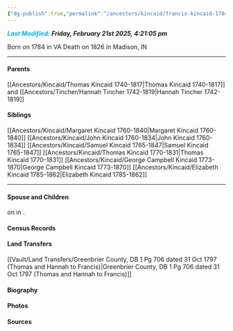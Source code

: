```yaml
---
{"dg-publish":true,"permalink":"/ancestors/kincaid/francis-kincaid-1784-1826/","tags":["Francis-Kincaid"]}
---
```


***<font color="#00b0f0">Last Modified:</font> Friday, February 21st 2025, 4:21:05 pm***

Born on  1784 in VA
Death on 1826 in Madison, IN

---
#### Parents

[[Ancestors/Kincaid/Thomas Kincaid 1740-1817\|Thomas Kincaid 1740-1817]] and [[Ancestors/Tincher/Hannah Tincher 1742-1819\|Hannah Tincher 1742-1819]]
#### Siblings
[[Ancestors/Kincaid/Margaret Kincaid 1760-1840\|Margaret Kincaid 1760-1840]]
[[Ancestors/Kincaid/John Kincaid 1760-1834\|John Kincaid 1760-1834]]
[[Ancestors/Kincaid/Samuel Kincaid 1765-1847\|Samuel Kincaid 1765-1847]]
[[Ancestors/Kincaid/Thomas Kincaid 1770-1831\|Thomas Kincaid 1770-1831]]
[[Ancestors/Kincaid/George Campbell Kincaid 1773-1870\|George Campbell Kincaid 1773-1870]]
[[Ancestors/Kincaid/Elizabeth Kincaid 1785-1862\|Elizabeth Kincaid 1785-1862]]

---
#### Spouse and Children
<!-- Link to spouse --> on <!-- link to date --> in <!-- link to place -->.
<!-- Link to child -->

#### Census Records

#### Land Transfers
[[Vault/Land Transfers/Greenbrier County, DB 1 Pg 706 dated 31 Oct 1797 (Thomas and Hannah to Francis)\|Greenbrier County, DB 1 Pg 706 dated 31 Oct 1797 (Thomas and Hannah to Francis)]]
#### Biography

#### Photos

#### Sources


